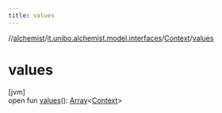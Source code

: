 ```yaml
---
title: values
---
```

//[alchemist](../../../index.html)/[it.unibo.alchemist.model.interfaces](../index.html)/[Context](index.html)/[values](values.html)



# values



[jvm]\
open fun [values](values.html)(): [Array](https://kotlinlang.org/api/latest/jvm/stdlib/kotlin/-array/index.html)<[Context](index.html)>




